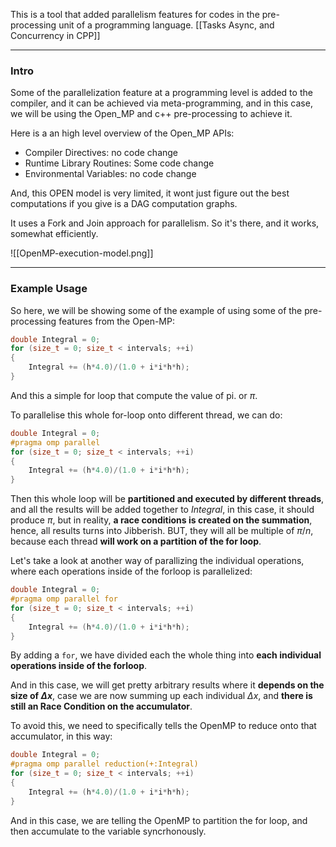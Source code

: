This is a tool that added parallelism features for codes in the pre-processing unit of a programming language.
[[Tasks Async, and Concurrency in CPP]]

---
### **Intro**

Some of the parallelization feature at a programming level is added to the compiler, and it can be achieved via meta-programming, and in this case, we will be using the Open_MP and c++ pre-processing to achieve it. 

Here is a an high level overview of the Open_MP APIs: 

* Compiler Directives: no code change 
* Runtime Library Routines: Some code change 
* Environmental Variables: no code change

And, this OPEN model is very limited, it wont just figure out the best computations if you give is a DAG computation graphs. 

It uses a Fork and Join approach for parallelism. So it's there, and it works, somewhat efficiently. 

![[OpenMP-execution-model.png]]


---
### **Example Usage**

So here, we will be showing some of the example of using some of the pre-processing features from the Open-MP: 


```cpp
double Integral = 0;
for (size_t = 0; size_t < intervals; ++i)
{
    Integral += (h*4.0)/(1.0 + i*i*h*h);
}
```

And this a simple for loop that compute the value of pi. or $\pi$. 

To parallelise this whole for-loop onto different thread, we can do: 

```cpp
double Integral = 0;
#pragma omp parallel
for (size_t = 0; size_t < intervals; ++i)
{
    Integral += (h*4.0)/(1.0 + i*i*h*h);
}
```

Then this whole loop will be **partitioned and executed by different threads**, and all the results will be added together to $Integral$, in this case, it should produce $\pi$, but in reality, **a race conditions is created on the summation**, hence, all results turns into Jibberish. BUT, they will all be multiple of $\pi/n$, because each thread **will work on a partition of the for loop**. 


Let's take a look at another way of parallizing the individual operations, where each operations inside of the forloop is parallelized: 

```cpp
double Integral = 0;
#pragma omp parallel for
for (size_t = 0; size_t < intervals; ++i)
{
    Integral += (h*4.0)/(1.0 + i*i*h*h);
}
```

By adding a `for`, we have divided each the whole thing into **each individual operations inside of the forloop**. 

And in this case, we will get pretty arbitrary results where it **depends on the size of $\Delta x$**, case we are now summing up each individual $\Delta x$, and **there is still an Race Condition on the accumulator**. 

To avoid this, we need to specifically tells the OpenMP to reduce onto that accumulator, in this way: 

```cpp
double Integral = 0;
#pragma omp parallel reduction(+:Integral)
for (size_t = 0; size_t < intervals; ++i)
{
    Integral += (h*4.0)/(1.0 + i*i*h*h);
}
```

And in this case, we are telling the OpenMP to partition the for loop, and then accumulate to the variable syncrhonously. 



